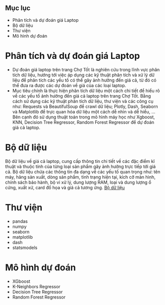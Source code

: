 ## Mục lục
- Phân tích và dự đoán giá Laptop
- Bộ dữ liệu
- Thư viện
- Mô hình dự đoán
# Phân tích và dự đoán giá Laptop
- Dự đoán giá laptop trên trang Chợ Tốt là nghiên cứu trong lĩnh vực phân tích dữ liệu, hướng tới việc áp dụng các kỹ thuật phân tích và xử lý dữ liệu để phân tích các yếu tố có thể gây ảnh hưởng đến giá cả, từ đó có thể đưa ra được các dự đoán về giá của các loại laptop. 
- Mục tiêu chính là thực hiện phân tích dữ liệu một cách chi tiết để hiểu rõ về các yếu tố ảnh hưởng đến giá cả laptop trên trang Chợ Tốt. Bằng cách sử dụng các kỹ thuật phân tích dữ liệu, thư viện và các công cụ như: Requests và BeautifulSoup để crawl dữ liệu; Plotly, Dash, Seaborn và Matplotlib để trực quan hóa dữ liệu một cách dễ nhìn và dễ hiểu, … Bên cạnh đó sử dụng thuật toán trong mô hình máy học như Xgboost, KNN, Decision Tree Regressor, Random Forest Regressor để dự đoán giá cả laptop.
# Bộ dữ liệu
Bộ dữ liệu về giá cả laptop, cung cấp thông tin chi tiết về các đặc điểm kĩ thuật và thuộc tính của từng loại sản phẩm gây ảnh hưởng trực tiếp tới giá cả. Bộ dữ liệu chứa các thông tin đa dạng về các yếu tố quan trọng như: tên máy, hãng sản xuất, dòng sản phẩm, tình trạng hiện tại, kích cỡ màn hình, chính sách bảo hành, bộ vi xử lý, dung lượng RAM, loại và dung lượng ổ cứng, xuất xứ, card đồ họa và giá cả tương ứng.
[Bộ dữ liệu](https://drive.google.com/drive/folders/1erbISKeFVsviivvYiiWvlA1qq17gapEs)
# Thư viện
- pandas
- numpy
- seaborn
- matplotlib
- dash
- statsmodels
# Mô hình dự đoán
- XGboost
- K-Neighbors Regressor
- Decision Tree Regressor
- Random Forest Regressor

